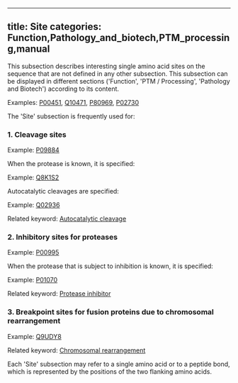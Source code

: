 
---
title: Site
categories: Function,Pathology_and_biotech,PTM_processing,manual
---

This subsection describes interesting single amino acid sites on the sequence that are not defined in any other subsection. This subsection can be displayed in different sections ('Function', 'PTM / Processing', 'Pathology and Biotech') according to its content.

Examples: [P00451](http://www.uniprot.org/uniprot/P00451), [Q10471](http://www.uniprot.org/uniprot/Q10471), [P80969](http://www.uniprot.org/uniprot/P80969), [P02730](http://www.uniprot.org/uniprot/P02730)

The 'Site' subsection is frequently used for:

### 1\. Cleavage sites

Example: [P09884](http://www.uniprot.org/uniprot/P09884)

When the protease is known, it is specified:  
  
Example: [Q8K1S2](http://www.uniprot.org/uniprot/Q8K1S2)

Autocatalytic cleavages are specified:  
  
Example: [Q02936](http://www.uniprot.org/uniprot/Q02936)

Related keyword: [Autocatalytic cleavage](http://www.uniprot.org/keywords/68)

### 2\. Inhibitory sites for proteases

Example: [P00995](http://www.uniprot.org/uniprot/P00995)

When the protease that is subject to inhibition is known, it is specified:  
  
Example: [P01070](http://www.uniprot.org/uniprot/P01070)

Related keyword: [Protease inhibitor](http://www.uniprot.org/keywords/646)

### 3\. Breakpoint sites for fusion proteins due to chromosomal rearrangement

Example: [Q9UDY8](http://www.uniprot.org/uniprot/Q9UDY8)

Related keyword: [Chromosomal rearrangement](http://www.uniprot.org/keywords/160)

Each 'Site' subsection may refer to a single amino acid or to a peptide bond, which is represented by the positions of the two flanking amino acids.
        
